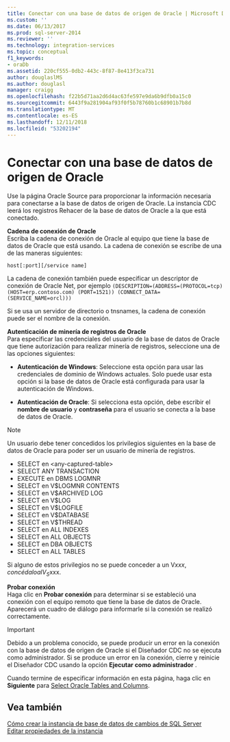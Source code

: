```yaml
---
title: Conectar con una base de datos de origen de Oracle | Microsoft Docs
ms.custom: ''
ms.date: 06/13/2017
ms.prod: sql-server-2014
ms.reviewer: ''
ms.technology: integration-services
ms.topic: conceptual
f1_keywords:
- oraDb
ms.assetid: 220cf555-0db2-443c-8f87-8e413f3ca731
author: douglaslMS
ms.author: douglasl
manager: craigg
ms.openlocfilehash: f22b5d71aa2d6d4ac63fe597e9da6b9dfb0a15c0
ms.sourcegitcommit: 6443f9a281904af93f0f5b78760b1c68901b7b8d
ms.translationtype: MT
ms.contentlocale: es-ES
ms.lasthandoff: 12/11/2018
ms.locfileid: "53202194"
---
```

# <a name="connect-to-an-oracle-source-database"></a>Conectar con una base de datos de origen de Oracle
  Use la página Oracle Source para proporcionar la información necesaria para conectarse a la base de datos de origen de Oracle. La instancia CDC leerá los registros Rehacer de la base de datos de Oracle a la que está conectado.  
  
 **Cadena de conexión de Oracle**  
 Escriba la cadena de conexión de Oracle al equipo que tiene la base de datos de Oracle que está usando. La cadena de conexión se escribe de una de las maneras siguientes:  
  
 `host[:port][/service name]`  
  
 La cadena de conexión también puede especificar un descriptor de conexión de Oracle Net, por ejemplo `(DESCRIPTION=(ADDRESS=(PROTOCOL=tcp) (HOST=erp.contoso.com) (PORT=1521)) (CONNECT_DATA=(SERVICE_NAME=orcl)))`  
  
 Si se usa un servidor de directorio o tnsnames, la cadena de conexión puede ser el nombre de la conexión.  
  
 **Autenticación de minería de registros de Oracle**  
 Para especificar las credenciales del usuario de la base de datos de Oracle que tiene autorización para realizar minería de registros, seleccione una de las opciones siguientes:  
  
-   **Autenticación de Windows**: Seleccione esta opción para usar las credenciales de dominio de Windows actuales. Solo puede usar esta opción si la base de datos de Oracle está configurada para usar la autenticación de Windows.  
  
-   **Autenticación de Oracle**: Si selecciona esta opción, debe escribir el **nombre de usuario** y **contraseña** para el usuario se conecta a la base de datos de Oracle.  
  
> [!NOTE]
>  Un usuario debe tener concedidos los privilegios siguientes en la base de datos de Oracle para poder ser un usuario de minería de registros.  
> 
>  -   SELECT en \<any-captured-table>  
> -   SELECT ANY TRANSACTION  
> -   EXECUTE en DBMS LOGMNR  
> -   SELECT en V$LOGMNR CONTENTS  
> -   SELECT en V$ARCHIVED LOG  
> -   SELECT en V$LOG  
> -   SELECT en V$LOGFILE  
> -   SELECT en V$DATABASE  
> -   SELECT en V$THREAD  
> -   SELECT en ALL INDEXES  
> -   SELECT en ALL OBJECTS  
> -   SELECT en DBA OBJECTS  
> -   SELECT en ALL TABLES  
> 
>  Si alguno de estos privilegios no se puede conceder a un V$xxx, concédalo al V_S$xxx.  
  
 **Probar conexión**  
 Haga clic en **Probar conexión** para determinar si se estableció una conexión con el equipo remoto que tiene la base de datos de Oracle. Aparecerá un cuadro de diálogo para informarle si la conexión se realizó correctamente.  
  
> [!IMPORTANT]  
>  Debido a un problema conocido, se puede producir un error en la conexión con la base de datos de origen de Oracle si el Diseñador CDC no se ejecuta como administrador. Si se produce un error en la conexión, cierre y reinicie el Diseñador CDC usando la opción **Ejecutar como administrador** .  
  
 Cuando termine de especificar información en esta página, haga clic en **Siguiente** para [Select Oracle Tables and Columns](select-oracle-tables-and-columns.md).  
  
## <a name="see-also"></a>Vea también  
 [Cómo crear la instancia de base de datos de cambios de SQL Server](how-to-create-the-sql-server-change-database-instance.md)   
 [Editar propiedades de la instancia](edit-instance-properties.md)  
  
  
